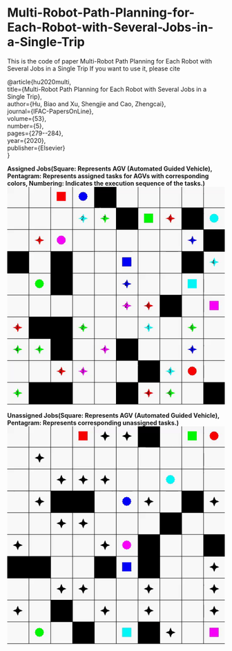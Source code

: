 # Multi-Robot-Path-Planning-for-Each-Robot-with-Several-Jobs-in-a-Single-Trip

This is the code of paper Multi-Robot Path Planning for Each Robot with Several Jobs in a Single Trip
If you want to use it, please cite

@article{hu2020multi,  
  title={Multi-Robot Path Planning for Each Robot with Several Jobs in a Single Trip},    
  author={Hu, Biao and Xu, Shengjie and Cao, Zhengcai},    
  journal={IFAC-PapersOnLine},    
  volume={53},    
  number={5},  
  pages={279--284},    
  year={2020},    
  publisher={Elsevier}    
}



**Assigned Jobs(Square: Represents AGV (Automated Guided Vehicle), Pentagram: Represents assigned tasks for AGVs with corresponding colors, Numbering: Indicates the execution sequence of the tasks.)**  
![](assigned_jobs.gif)


**Unassigned Jobs(Square: Represents AGV (Automated Guided Vehicle), Pentagram: Represents corresponding unassigned tasks.)**  
![](unassigned_jobs.gif)

